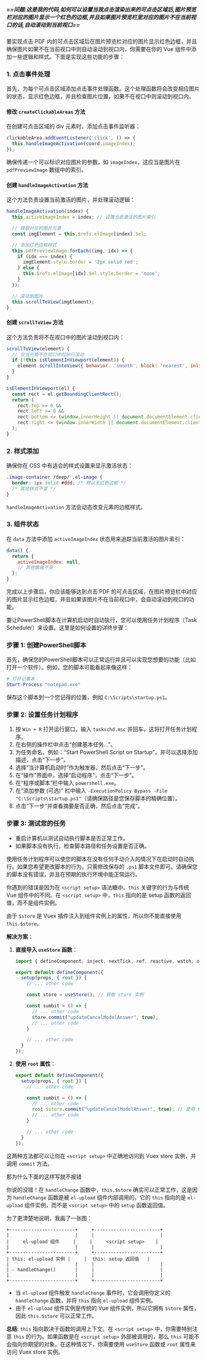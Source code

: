 ##### ==问题:这是我的代码,如何可以设置当我点击渲染出来的可点击区域后,图片预览栏对应的图片显示一个红色的边框,并且如果图片预览栏里对应的图片不在当前视口的话,自动滚动到当前视口==



要实现点击 PDF 内的可点击区域后在图片预览栏对应的图片显示红色边框，并且确保图片如果不在当前视口中则自动滚动到视口内，你需要在你的 Vue 组件中添加一些逻辑和样式。下面是实现这些功能的步骤：

### 1. 点击事件处理

首先，为每个可点击区域添加点击事件处理函数。这个处理函数将会改变相应图片的状态，显示红色边框，并且检查图片位置，如果不在视口中则滚动到视口内。

#### 修改 `createClickableAreas` 方法 

在创建可点击区域的 div 元素时，添加点击事件监听器：

```javascript
clickableArea.addEventListener('click', () => {
  this.handleImageActivation(coord.imageIndex);
});
```

确保传递一个可以标识对应图片的参数，如 `imageIndex`，这应当是图片在 `pdfPreviewImage` 数组中的索引。

#### 创建 `handleImageActivation` 方法

这个方法负责设置当前激活的图片，并处理滚动逻辑：

```javascript
handleImageActivation(index) {
  this.activeImageIndex = index; // 设置当前激活的图片索引

  // 获取对应的图片元素
  const imgElement = this.$refs.elImage[index].$el;

  // 添加红色边框样式
  this.pdfPreviewImage.forEach((img, idx) => {
    if (idx === index) {
      imgElement.style.border = '2px solid red';
    } else {
      this.$refs.elImage[idx].$el.style.border = 'none';
    }
  });

  // 滚动到图片
  this.scrollToView(imgElement);
}
```

#### 创建 `scrollToView` 方法

这个方法负责将不在视口中的图片滚动到视口内：

```javascript
scrollToView(element) {
  // 仅当元素不在视口中时执行滚动
  if (!this.isElementInViewport(element)) {
    element.scrollIntoView({ behavior: 'smooth', block: 'nearest', inline: 'start' });
  }
}

isElementInViewport(el) {
  const rect = el.getBoundingClientRect();
  return (
    rect.top >= 0 &&
    rect.left >= 0 &&
    rect.bottom <= (window.innerHeight || document.documentElement.clientHeight) &&
    rect.right <= (window.innerWidth || document.documentElement.clientWidth)
  );
}
```

### 2. 样式添加

确保你在 CSS 中有适合的样式设置来显示激活状态：

```css
.image-container /deep/ .el-image {
  border: 1px solid #ddd; /* 默认无红色边框 */
  /* 其他样式不变 */
}
```

`handleImageActivation` 方法会动态改变元素的边框样式。

### 3. 组件状态

在 `data` 方法中添加 `activeImageIndex` 状态用来追踪当前激活的图片索引：

```javascript
data() {
  return {
    activeImageIndex: null,
    // 其他数据不变
  };
}
```

完成以上步骤后，你应该能够达到点击 PDF 的可点击区域，在图片预览栏中对应的图片显示红色边框，并且如果该图片不在当前视口中，会自动滚动到视口的功能。

要让PowerShell脚本在计算机启动时自动执行，您可以使用任务计划程序（Task Scheduler）来设置。这里是如何设置的详终步骤：

### 步骤 1: 创建PowerShell脚本

首先，确保您的PowerShell脚本可以正常运行并且可以实现您想要的功能（比如打开一个软件）。例如，您的脚本可能看起来像这样：

```ps1
# 打开记事本
Start-Process "notepad.exe"
```

保存这个脚本到一个您记得的位置，例如 `C:\Scripts\startup.ps1`。

### 步骤 2: 设置任务计划程序

1. 按 `Win + R` 打开运行窗口，输入 `taskschd.msc` 并回车，这将打开任务计划程序。
2. 在右侧的操作栏中点击“创建基本任务...”。
3. 为任务命名，例如：“Start PowerShell Script on Startup”，并可以选择添加描述，点击“下一步”。
4. 选择“当计算机启动时”作为触发器，然后点击“下一步”。
5. 在“操作”界面中，选择“启动程序”，点击“下一步”。
6. 在“程序或脚本”栏中输入 `powershell.exe`。
7. 在“添加参数 (可选)” 栏中输入 `-ExecutionPolicy Bypass -File "C:\Scripts\startup.ps1"`（请确保路径是您保存脚本的精确位置）。
8. 点击“下一步”并查看摘要是否正确，然后点击“完成”。

### 步骤 3: 测试您的任务

- 重启计算机以测试自动执行脚本是否正常工作。
- 如果脚本没有执行，检查脚本路径和任务设置是否正确。

使用任务计划程序可以使您的脚本在没有任何手动介入的情况下在启动时自动执行。如果您希望更改脚本的行为，只需修改保存的 `.ps1` 脚本文件即可。请确保您的脚本没有错误，并且在预期的执行环境中能正常运行。



你遇到的错误是因为在 `<script setup>` 语法糖中，`this` 关键字的行为与传统 Vue 组件中的不同。在 `<script setup>` 中，`this` 指向的是 setup 函数的返回值，而不是组件实例。

由于 `$store` 是 Vuex 插件注入到组件实例上的属性，所以你不能直接使用 `this.$store`。

**解决方案**：

1. **直接导入 `useStore` 函数**：

   ```javascript
   import { defineComponent, inject, nextTick, ref, reactive, watch, onUnmounted, getCurrentInstance, useStore } from '@vue/composition-api';
   
   export default defineComponent({
     setup(props, { root }) {
       // ... other code
   
       const store = useStore(); // 获取 store 实例
   
       const sumbit = () => {
         // ... other code
         store.commit("updateCancelModelAnswer", true); 
         // ... other code
       }
   
       // ... other code
     }
   });
   ```

2. **使用 `root` 属性**：

   ```javascript
   export default defineComponent({
     setup(props, { root }) { 
       // ... other code
   
       const sumbit = () => {
         // ... other code
         root.$store.commit("updateCancelModelAnswer", true); // 使用 root.$store
         // ... other code
       }
   
       // ... other code
     }
   });
   ```

这两种方法都可以让你在 `<script setup>` 中正确地访问到 Vuex store 实例，并调用 `commit` 方法。



那为什么下面的这样写就不报错



你说的没错！在 `handleChange` 函数中，`this.$store` 确实可以正常工作，这是因为 `handleChange` 函数是被 `el-upload` 组件内部调用的，它的 `this` 指向的是 `el-upload` 组件实例，而不是 `<script setup>` 中的 `setup` 函数返回值。

为了更清楚地说明，我画了一张图：

```
+------------------------+     +------------------------+
|                        |     |                        |
|     el-upload 组件     |     |     <script setup>    |
|                        |     |                        |
+------------------------+     +------------------------+
| this: el-upload 实例 |     |  this: setup 返回值   |
|                        |     |                        |
| - handleChange()       |     |                        |
|                        |     |                        |
+------------------------+     +------------------------+
```

- 当 `el-upload` 组件触发 `handleChange` 事件时，它会调用你定义的 `handleChange` 函数，并将 `this` 指向 `el-upload` 组件实例。
- 由于 `el-upload` 组件实例是传统的 Vue 组件实例，所以它拥有 `$store` 属性，因此 `this.$store` 可以正常工作。

**总结**: `this` 指向取决于函数的调用上下文。在 `<script setup>` 中，你需要特别注意 `this` 的行为。如果函数是在 `<script setup>` 外部被调用的，那么 `this` 可能不会指向你期望的对象。在这种情况下，你需要使用 `useStore` 函数或 `root` 属性来访问 Vuex store 实例。